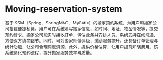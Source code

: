 # Moving-reservation-system
基于 SSM（Spring、SpringMVC、MyBatis）的搬家预约系统，为用户和搬家公司搭建便捷桥梁。用户可在系统填写搬家信息，如时间、地址、物品情况等，提交预约请求。搬家公司能实时接收订单，评估业务并安排人员。系统支持在线沟通，方便双方协商细节。同时，可对搬家师傅评级，激励服务提升。还具备订单管理与统计功能，让公司合理调度资源。此外，提供价格估算，让用户提前知晓费用。该系统简化预约流程，提升搬家服务效率与质量。 
